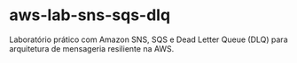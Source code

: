 # aws-lab-sns-sqs-dlq
Laboratório prático com Amazon SNS, SQS e Dead Letter Queue (DLQ) para arquitetura de mensageria resiliente na AWS.
